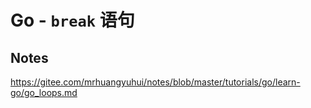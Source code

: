 # Go - `break` 语句

## Notes

<https://gitee.com/mrhuangyuhui/notes/blob/master/tutorials/go/learn-go/go_loops.md>